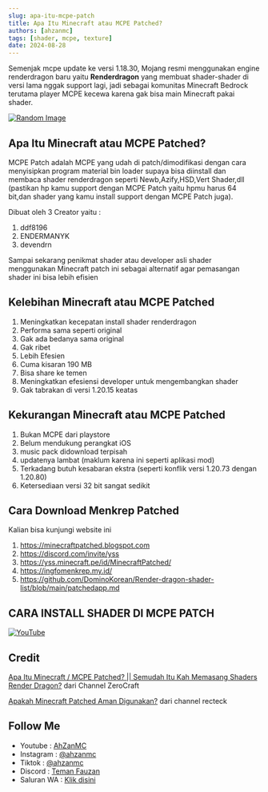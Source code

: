 ```yaml
---
slug: apa-itu-mcpe-patch
title: Apa Itu Minecraft atau MCPE Patched?
authors: [ahzanmc]
tags: [shader, mcpe, texture]
date: 2024-08-28
---
```


Semenjak mcpe update ke versi 1.18.30, Mojang resmi menggunakan engine renderdragon baru yaitu **Renderdragon** yang membuat shader-shader di versi lama nggak support lagi, jadi sebagai komunitas Minecraft Bedrock terutama player MCPE kecewa karena gak bisa main Minecraft pakai shader.

<!-- truncate -->

[![Random Image](https://imapi.ingfomenkrep.my.id/random-image-show)](https://imapi.ingfomenkrep.my.id/random-link)

## Apa Itu Minecraft atau MCPE Patched?

MCPE Patch adalah MCPE yang udah di patch/dimodifikasi dengan cara menyisipkan program material bin loader supaya bisa diinstall dan membaca shader renderdragon seperti Newb,Azify,HSD,Vert Shader,dll (pastikan hp kamu support dengan MCPE Patch yaitu hpmu harus 64 bit,dan shader yang kamu install support dengan MCPE Patch juga).

Dibuat oleh 3 Creator yaitu :

1. ddf8196
2. ENDERMANYK
3. devendrn

Sampai sekarang penikmat shader atau developer asli shader menggunakan Minecraft patch ini sebagai alternatif agar pemasangan shader ini bisa lebih efisien

## Kelebihan Minecraft atau MCPE Patched

1. Meningkatkan kecepatan install shader renderdragon
2. Performa sama seperti original
3. Gak ada bedanya sama original
4. Gak ribet
5. Lebih Efesien
6. Cuma kisaran 190 MB
7. Bisa share ke temen
8. Meningkatkan efesiensi developer untuk mengembangkan shader
9. Gak tabrakan di versi 1.20.15 keatas

## Kekurangan Minecraft atau MCPE Patched

1. Bukan MCPE dari playstore
2. Belum mendukung perangkat iOS
3. music pack didownload terpisah
4. updatenya lambat (maklum karena ini seperti aplikasi mod)
5. Terkadang butuh kesabaran ekstra (seperti konflik versi 1.20.73 dengan 1.20.80)
6. Ketersediaan versi 32 bit sangat sedikit

## Cara Download Menkrep Patched

Kalian bisa kunjungi website ini

1. https://minecraftpatched.blogspot.com
2. https://discord.com/invite/yss
3. https://yss.minecraft.pe/id/MinecraftPatched/
4. https://ingfomenkrep.my.id/
5. https://github.com/DominoKorean/Render-dragon-shader-list/blob/main/patchedapp.md

## CARA INSTALL SHADER DI MCPE PATCH

[![YouTube](http://i.ytimg.com/vi/omsS1EvFRAE/hqdefault.jpg)](https://www.youtube.com/watch?v=omsS1EvFRAE)

## Credit

[Apa Itu Minecraft / MCPE Patched? || Semudah Itu Kah Memasang Shaders Render Dragon?](https://youtu.be/BZBebJplBFs?si=Hgu3uF_K4PI1giUM) dari Channel ZeroCraft

[Apakah Minecraft Patched Aman Digunakan?](https://youtu.be/vUsxkvZbvNg?si=RwtURBLgd-7S9Cox) dari channel recteck

## Follow Me

- Youtube : [AhZanMC](https://youtube.com/c/AhZanMC)
- Instagram : [@ahzanmc](https://www.instagram.com/ahzanmc/)
- Tiktok : [@ahzanmc](http://tiktok.com/@ahzanmc)
- Discord : [Teman Fauzan](https://ahzanmc.my.id/discord)
- Saluran WA : [Klik disini](https://whatsapp.com/channel/0029VaWN5AR05MUmTwwxfj3K)
